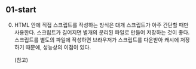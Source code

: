 ## 01-start

0.  <script> 태그를 이용하면 자바스크립트 프로그램을 HTML 문서 대부분의 위치에 삽입할 수 있다.

1.  외부 스크립트
    자바스크립트 코드의 양이 많은 경우엔, 파일로 소분하여 저장할 수 있다.
    <script src="/path/to/script.js"></script>

    HTML 안에 직접 스크립트를 작성하는 방식은 대개 스크립트가 아주 간단할 때만 사용한다.
    스크립트가 길어지면 별개의 분리된 파일로 만들어 저장하는 것이 좋다.
    스크립트를 별도의 파일에 작성하면 브라우저가 스크립트를 다운받아 캐시에 저장하기 때문에, 성능상의 이점이 있다.

    (참고) <script> 태그는 src 속성과 내부 코드를 동시에 가지지 못한다.

2.  ECMAScript5(ES5)가 등장하기 전까지 있었던 javascript의 여러가지 불완전한 문법이 
    기존사이트에 영원히 박제되는 경우가 있었다. 해당사항을 극복하더라도, 호환성 문제를 해결하기위해 
    엄격모드에서만 해당 변경사항이 활성화 되도록 해놓았다.

    엄격모드를 만드는 "use strict"는 반드시 스크립트 최상단에 위치시키자.
    use strict를 취소할 방법은 없다. 
    
    코드를 클래스와 모듈을 사용해 구성한다면 "use strict"를 생략해도 된다.
    그런데 아직은 이 둘을 배우지 않았으니 "use strict"를 귀한 손님처럼 모시도록 하자.

3.  대다수의 자바스크립트 애플리케이션은 사용자나 서버로부터 입력받은 정보를 처리하는 방식으로 동작한다.
    변수는 이러한 정보를 저장하는 용도로 사용된다.

    변수는 데이터를 저장할 때 쓰이는 '이름이 붙은 저장소' 이다.
    자바스크립트에선 let 키워드를 사용해 변수를 생성(선언)한다.

4.  변수명은 숫자로 시작해선 안된다
    그리고 하이폰 은 변수명에 올 수 없다.

5.  변화하지 않는 변수를 선언할 땐, let 대신 const를 사용한다.
    상수는 재할당할 수 없으므로 상수를 변경하려고 하면 에러가 발생한다.

6.  기억하기 힘든 값을 변수에 할당해 별칭으로 사용하는 것은 널리 사용되는 관습이다.
    이런 상수는 대문자와 밑줄로 구성된 이름으로 명명한다.
    const COLOR_ORANGE = "#FF7F00";
    COLOR_ORANGE가 #FF7F00보다 훨씬 유의미하므로, 코드 가독성이 증가한다.

7.  바람직한 변수명
    변수명은 간결하고, 명확해야 한다.
    실제 프로젝트에선 맨 처음부터 완전히 독립적인 코드를 작성하기보다 기존 코드의 틀을 변경하고 확장하는데 대부분의 시간을 보낸다.
    작성했던 코드를 얼마 후에 다시 봤을 때, 정보에 알맞은 이름이 적혀있으면 정보를 더 쉽게 찾을 수 있다.
   
    - userName 이나 shoppingCart처럼 사람이 읽을 수 있는 이름을 사용.
    - 무엇을 하고 있는지 명확히 알고 있지 않을 경우 외에는 줄임말이나 a, b, c와 같은 짧은 이름은 피한다.
    - 최대한 서술적이고 간결하게 명명하자. data와 value는 나쁜 이름의 예시.
    - 자신만의 규칙이나 소속된 팀의 규칙을 따르세요. 
      만약 사이트 방문객을 'user’라고 부르기로 했다면, 이와 관련된 변수를 currentVisitor나 newManInTown이 아닌 currentUser나 newUser라는 이름으로 지어야 한다.

8.  alert, prompt, confirm을 이용한 상호작용

    alert 함수가 실행되면 사용자가 ‘확인(OK)’ 버튼을 누를 때까지 메시지를 보여주는 창이 계속 떠있게 된다.
    
    브라우저에서 제공하는 prompt 함수는 두 개의 인수를 받는다. result = prompt(title, [default]);
    함수가 실행되면 텍스트 메시지와 입력 필드(input field), 확인(OK) 및 취소(Cancel) 버튼이 있는 모달 창을 띄워준다.

    IE 사용자를 비롯한 모든 사용자에게 깔끔한 프롬프트를 보여주려면 아래와 같이 두 번째 매개변수를 항상 전달해 줄 것을 권장한다.
    let test = prompt("Test", ''); // <-- IE 사용자를 위한 매개변수 처리

    confirm 함수는 매개변수로 받은 question(질문)과 확인 및 취소 버튼이 있는 모달 창을 보여준다.
    사용자가 확인 버튼을 누르면 true, 그 외의 경우는 false를 반환
    let isBoss = confirm("당신이 주인인가요?");
    alert( isBoss ); // 확인 버튼을 눌렀다면 true가 출력됨.

9.  nullish 병합 연산자 ??를 사용하면 짧은 문법으로 여러 피연산자 중 그 값이 확정되어있는 변수를 찾을 수 있다.
    a ?? b 의 평가 결과는 다음과 같다;
    a가 null도 아니고 undefined도 아니면 a
    그 외의 경우는 b
    x = (a !== null && a !== undefined) ? a : b;

10. while 반복문
    개발을 하다 보면 여러 동작을 반복해야 하는 경우가 종종 생긴다.
    상품 목록에서 상품을 차례대로 출력하거나 숫자를 1부터 10까지 하나씩 증가시키면서 동일한 코드를 반복 실행해야 하는 경우같은 것들을 말한다. 반복문을 사용하면 동일한 코드를 여러 번 반복할 수 있다.

    while (condition) {
        // 코드
        // '반복문 본문(body)'이라 불림
    }
    condition이 truthy 이면 반복문 본문의 코드가 실행된다.
    아래 반복문은 i < 3을 만족할 동안 i를 출력한다

    let i = 0;
    while (i < 3) { // 0, 1, 2가 출력된다.
        alert (i);
        i++;
    }
    반복문 본문이 한 번 실행되는 것을 반복(iteration, 이터레이션)이라고 부른다. 위 예시에선 반복문이 세 번의 이터레이션을 만든다. i++ 가 없었다면 이론적으로 반복문이 영원히 반복되었을 것이다.

11. switch 문
    복수의 if 조건문은 switch문으로 바꿀 수 있다.
    switch 문을 사용한 비교법은 특정 변수를 다양한 상황에서 비교할 수 있게 해준다.
    그리고 코드 자체가 비교 상황을 잘 설명한다는 장점도 있다.

    switch 문은 하나 이상의 case 문으로 구성된다. 대개 default 문도 있지만, 이는 필수는 아니다.
    const dayOfWeek = "월요일";
    let message;

    switch (dayOfWeek) {
    case "월요일":
        message = "한 주의 시작, 화이팅!";
        break;
    case "금요일":
        message = "불금! 주말을 즐길 준비하세요!";
        break;
    case "토요일":
    case "일요일":
        message = "즐거운 주말 보내세요!";
        break;
    default:
        message = "평범한 하루네요.";
    }

    console.log(message); // 출력: 한 주의 시작, 화이팅!
    
    ---

    여러개의 case문은 한데 묶을 수 있다.
    let a = 3;

    switch (a) {
    case 4:
        alert('계산이 맞습니다!');
        break;

    case 3: // (*) 두 case문을 묶음
    case 5:
        alert('계산이 틀립니다!');
        alert("수학 수업을 다시 들어보는걸 권유 드립니다.");
        break;

    default:
        alert('계산 결과가 이상하네요.');
    }

12. 함수는 프로그램을 구성하는 주요 '구성 요소(building block)이다.
    함수를 이용하면 중복 없이 유사한 동작을 하는 코드를 여러 번 호출할 수 있다.

    함수 선언(function delacration) 방식을 사용하여 함수를 만든다.

13. function 키워드, 함수 이름, 괄호로 둘러싼 매개변수를 차례로 써주면 함수를 선언할 수 있다.

    function name(parameter1, parameter2, ... parameterN) {
    // 함수 본문
    }

    또한, 새롭게 정의한 함수는 함수 이름 옆에 괄호를 붙여 호출할 수 있다.
    function showMessage() {
    alert( '안녕하세요!' );
    }

    showMessage();
    showMessage();

    이렇게 하면 showMessage를 두 번 호출했으므로 얼럿 창이 두 번 뜬다.

14. 함수 내에서 선언한 변수인 지역 변수(local variable)는 함수 안에서만 접근할 수 있다.

15. 한수 내부에서 함수 외부의 변수인 외부 변수(outer variable)에 접근할 수 있다.
    마찬가지로 수정도 가능하다.

    하지만 외부 변수는 지역 변수가 없는 경우에만 사용할 수 있다.
    함수 외부에 선언된 변수는 전역 변수(global variable) 라고 부른다.

    변수는 연관되는 함수 내에 선언하고, 전역 변수는 되도록 사용하지 않는 것이 좋다.
    비교적 근래에 작성된 코드들은 대부분 전역변수를 사용하지 않거나 최소한으로만 사용한다.
    다만 프로젝트 전반에서 사용되는 데이터는 전역 변수에 저장하는 것이 유용한 경우도 있으니 이 점을 알아두면 좋다.

16. 매개변수 (parameter)를 이용하면 임의의 데이터를 함수 안에 전달할 수 있다.
    매개변수는 인자(parameter) 라고 불리기도 한다.

    아래 예시에서 함수 showMessage는 매개변수 from과 text를 가진다.
    function showMessage(from, text) { // 인자: from, text
    alert(from + ': ' + text);
    }

    showMessage('Ann', 'Hello!'); // Ann: Hello! (*)
    showMessage('Ann', "What's up?"); // Ann: What's up? (**)   

17. 자바스크립트는 괄호가 있어야만 함수가 호출된다.

18. 끝에 세미 클론은 왜 있는가
    함수 표현식의 끝에 왜 세미 콜론 ;이 붙는지 의문이 들 수 있다.
    함수 선언문에는 세미 콜론이 없는데 말이다.

    function sayHi() {
    // ...
    }

    let sayHi = function() {
    // ...
    };

    이유는 간단하다.
    if { ... }, for { }, function f { } 같이 중괄호로 만든 코드 블록 끝엔 ;이 없어도 된다.

    모든 구믄의 끝엔 세미 콜론 ; 을 붙이는 게 좋다.
    함수 표현식에 쓰인 세미 콜론은 함수 표현식 때문에 붙여진 게 아니라, 구문의 끝이기 때문에 붙여졌다.

19. 


20. 


21. 

22. 

    